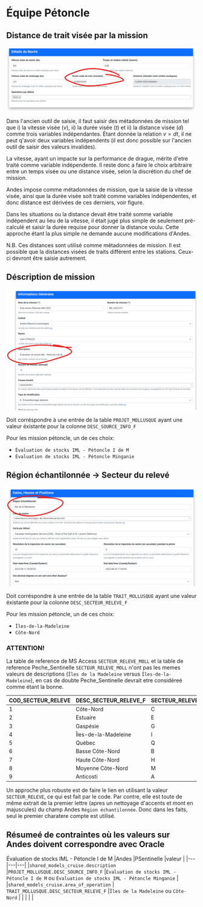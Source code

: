 # Équipe Pétoncle

## Distance de trait visée par la mission

[<img src="shared_models.cruise.targeted_vessel_speed.png">](static/shared_models.cruise.targeted_vessel_speed.png)

Dans l'ancien outil de saisie, il faut saisir des métadonnées de mission tel que i) la vitesse visée ($v$), ii) la durée visée ($t$) et ii) la distance visée ($d$) comme trois variables indépendantes. Étant donnée la relation $v=d t$, il ne peut q'avoir deux variables indépendents (il est donc possible sur l'ancien outil de saisir des valeurs invalides).

La vitesse, ayant un impacte sur la performance de drague, mérite d'etre traité comme variable indépendente. Il reste donc a faire le choix arbitraire entre un temps visée ou une distance visée, selon la discrétion du chef de mission.

Andes impose comme métadonnées de mission, que la saisie de la vitesse visée, ainsi que la durée visée soit traité comme variables indépendentes, et donc distance est dérivées de ces derniers, voir figure.

Dans les situations ou la distance devait être traité somme variable indépendent au lieu de la vitesse,  il était jugé plus simple de seulement pré-calculé et saisir la durée requise pour donner la distance voulu. Cette approche étant la plus simple ne demande aucune modifications d'Andes.

N.B. Ces distances sont utilisé comme métadonnées de mission. Il est possible que la distances visées de traits différent entre les stations. Ceux-ci devront être saisie autrement.

## Déscription de mission

[<img src="shared_models_cruise.description.png">](static/shared_models_cruise.description.png)

Doit corréspondre à une entrée de la table `PROJET_MOLLUSQUE` ayant une valeur éxistante pour la colonne `DESC_SOURCE_INFO_F`

Pour les mission pétoncle, un de ces choix:
 - `Évaluation de stocks IML - Pétoncle I de M`
 - `Évaluation de stocks IML - Pétoncle Minganie`


## Région échantilonnée -> Secteur du relevé

[<img src="shared_models_cruise.area_of_operation.png">](static/shared_models_cruise.area_of_operation.png)

Doit corréspondre à une entrée de la table `TRAIT_MOLLUSQUE` ayant une valeur éxistante pour la colonne `DESC_SECTEUR_RELEVE_F`

Pour les mission pétoncle, un de ces choix:
 - `Îles-de-la-Madeleine`
 - `Côte-Nord`

### ATTENTION!
La table de reference de MS Access `SECTEUR_RELEVE_MOLL` et  la table de reference Peche_Sentinelle `SECTEUR_RELEVE_MOLL` n'ont pas les memes valeurs de descriptions
(`Îles de la Madeleine` versus `Îles-de-la-Madeleine`), en cas de doubte Peche_Sentinelle devrait etre considéreé comme étant la bonne.

| COD_SECTEUR_RELEVE | DESC_SECTEUR_RELEVE_F | SECTEUR_RELEVE |
|--------------------|-----------------------|----------------|
| 1                  | Côte-Nord             | C              |
| 2                  | Estuaire              | E              |
| 3                  | Gaspésie              | G              |
| 4                  | Îles-de-la-Madeleine  | I              |
| 5                  | Québec                | Q              |
| 6                  | Basse Côte-Nord       | B              |
| 7                  | Haute Côte-Nord       | H              |
| 8                  | Moyenne Côte-Nord     | M              |
| 9                  | Anticosti             | A              |

Un approche plus robuste est de faire le lien en utilisant la valeur `SECTEUR_RELEVE`, ce qui est fait par le code.
Par contre, elle est toute de même extrait de la premier lettre (apres un nettoyage d'accents et mont en majuscules) du champ Andes `Région échantilonnée`.
Donc dans les faits, seul le premier charatere compte est utilisé.

## Résumeé de contraintes où les valeurs sur Andes doivent correspondre avec Oracle
Évaluation de stocks IML - Pétoncle I de M
|Andes   |PSentinelle   |valeur   |
|---|---|---|
|`shared_models_cruise.description`  |`PROJET_MOLLUSQUE.DESC_SOURCE_INFO_F`   |`Évaluation de stocks IML - Pétoncle I de M` ou `Évaluation de stocks IML - Pétoncle Minganie`  |
|`shared_models_cruise.area_of_operation`  | `TRAIT_MOLLUSQUE.DESC_SECTEUR_RELEVE_F`  |`Îles de la Madeleine` ou `Côte-Nord`   |
|   |   |   |
